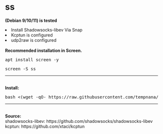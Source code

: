 # ss
<b>(Debian 9/10/11) is tested</b>
<li>Install Shadowsocks-libev Via Snap</li>
<li>Kcptun is configured</li>
<li>udp2raw is configured</li>
<br>
<b>Recommended installation in Screen.</b>
<br>
<pre>
apt install screen -y
</pre>
<pre>
screen -S ss
</pre>
<hr>
<br>
<b>Install:</b>
<pre>
bash <(wget -qO- https://raw.githubusercontent.com/tempnana/ss/main/install.sh)
</pre>
<hr>
<br>
<b>Source:</b>
<br>
shadowsocks-libev: https://github.com/shadowsocks/shadowsocks-libev
<br>
kcptun: https://github.com/xtaci/kcptun
<!--
<b>Install Shadowsocks-libev + Kcptun:</b>
<pre>
bash <(wget -qO- https://raw.githubusercontent.com/tempnana/ss/main/ss-kcptun.sh)
</pre>
<b>Only Install Shadowsocks-libev:</b>
<pre>
bash <(wget -qO- https://raw.githubusercontent.com/tempnana/ss/main/ss.sh)
</pre>
<b>Other server add Shadowsocks-libev:</b>
<pre>
bash <(wget -qO- https://raw.githubusercontent.com/tempnana/ss/main/s.sh)
</pre>
-->
<!--
<br>
<p>Manage it:</p>
<pre>
systemctl start snap.shadowsocks-libev.ss-server-daemon.service
systemctl stop snap.shadowsocks-libev.ss-server-daemon.service
systemctl restart snap.shadowsocks-libev.ss-server-daemon.service
systemctl status snap.shadowsocks-libev.ss-server-daemon.service
</pre>
<br>
<b>Only kcptun:</b>
<br>
<pre>
bash <(wget -qO- https://raw.githubusercontent.com/tempnana/ss/main/kcponly.sh)
</pre>
-->
